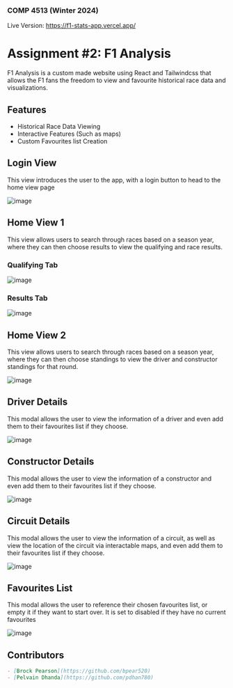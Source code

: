### COMP 4513 (Winter 2024)
Live Version: https://f1-stats-app.vercel.app/

# Assignment #2: F1 Analysis
F1 Analysis is a custom made website using React and Tailwindcss that allows the F1 fans the freedom to view and favourite historical race data and visualizations.

## Features

- Historical Race Data Viewing
- Interactive Features (Such as maps)
- Custom Favourites list Creation

## Login View
This view introduces the user to the app, with a login button to head to the home view page

![image](https://github.com/bpear520/comp4513_Asg2/assets/91140043/b0b55909-ce16-4aa9-a553-0e7394eeb0e5)

## Home View 1
This view allows users to search through races based on a season year, where they can then choose results to view the qualifying and race results.

### Qualifying Tab
![image](https://github.com/bpear520/comp4513_Asg2/assets/91140043/fe01a0c3-8ce8-42dd-b3cc-98a569f09054)

### Results Tab
![image](https://github.com/bpear520/comp4513_Asg2/assets/91140043/d456b6c7-2674-4de5-ba28-8f5ab6a15358)

## Home View 2
This view allows users to search through races based on a season year, where they can then choose standings to view the driver and constructor standings for that round.

![image](https://github.com/bpear520/comp4513_Asg2/assets/91140043/633d1763-b9ca-46c0-9c53-c803551fb32e)

## Driver Details
This modal allows the user to view the information of a driver and even add them to their favourites list if they choose.

![image](https://github.com/bpear520/comp4513_Asg2/assets/91140043/05e4af60-bf9b-47d6-b4f1-610f6808329d)

## Constructor Details
This modal allows the user to view the information of a constructor and even add them to their favourites list if they choose.

![image](https://github.com/bpear520/comp4513_Asg2/assets/91140043/0f136e32-5c0a-4c2c-a969-24c1d40eab62)

## Circuit Details
This modal allows the user to view the information of a circuit, as well as view the location of the circuit via interactable maps, and even add them to their favourites list if they choose.

![image](https://github.com/bpear520/comp4513_Asg2/assets/91140043/04384ef1-b743-4720-90b1-cfb5b9e1a649)

## Favourites List
This modal allows the user to reference their chosen favourites list, or empty it if they want to start over. It is set to disabled if they have no current favourites

![image](https://github.com/bpear520/comp4513_Asg2/assets/91140043/b37f2d7d-16eb-4215-ad8e-ca09dd294db8)

## Contributors

```markdown
- [Brock Pearson](https://github.com/bpear520)
- [Pelvain Dhanda](https://github.com/pdhan780)
```
